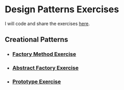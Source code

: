 # Design Patterns Exercises

I will code and share the exercises [here](https://github.com/javaturk/DesignPatterns/tree/master/Slides).

## Creational Patterns

- ### [Factory Method Exercise](https://github.com/MMKaragoz/design-patterns-exercises/tree/master/factory-method)

- ### [Abstract Factory Exercise](https://github.com/MMKaragoz/design-patterns-exercises/tree/master/abstract-factory)

- ### [Prototype Exercise](https://github.com/MMKaragoz/design-patterns-exercises/tree/master/prototype)
